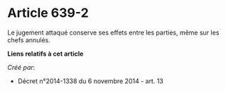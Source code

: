 # Article 639-2

Le jugement attaqué conserve ses effets entre les parties, même sur les chefs annulés.

**Liens relatifs à cet article**

_Créé par_:

  - Décret n°2014-1338 du 6 novembre 2014 - art. 13
